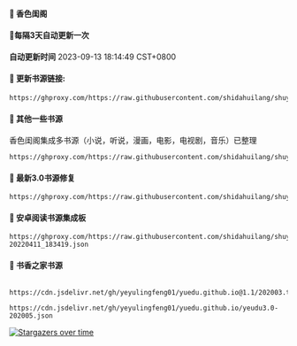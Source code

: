 #### 🚩 香色闺阁

#### 🚩每隔3天自动更新一次

**自动更新时间** 2023-09-13 18:14:49 CST+0800


#### 🚩 更新书源链接:
 ``` bash
https://ghproxy.com/https://raw.githubusercontent.com/shidahuilang/shuyuan/shuyuan/xsreader/new/resources.txt
 ```



#### 🚩 其他一些书源
香色闺阁集成多书源（小说，听说，漫画，电影，电视剧，音乐）已整理
```
https://ghproxy.com/https://raw.githubusercontent.com/shidahuilang/shuyuan/shuyuan/3.0/sourceModelList.xbs
```


#### 🚩 最新3.0书源修复
```
https://ghproxy.com/https://raw.githubusercontent.com/shidahuilang/shuyuan/shuyuan/3.0/3.0.json
```
#### 🚩 安卓阅读书源集成板
```
https://ghproxy.com/https://raw.githubusercontent.com/shidahuilang/shuyuan/shuyuan/3.0/reader%E4%B9%A6%E6%BA%90-20220411_183419.json
```
#### 🚩  书香之家书源
```

https://cdn.jsdelivr.net/gh/yeyulingfeng01/yuedu.github.io@1.1/202003.txt

https://cdn.jsdelivr.net/gh/yeyulingfeng01/yuedu.github.io/yeudu3.0-202005.json

```
[![Stargazers over time](https://starchart.cc/shidahuilang/shuyuan.svg)](https://starchart.cc/shidahuilang/shuyuan)
